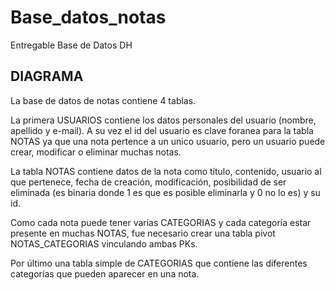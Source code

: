 # Base_datos_notas
Entregable Base de Datos DH


## DIAGRAMA
La base de datos de notas contiene 4 tablas. 

La primera USUARIOS contiene los datos personales del usuario (nombre, apellido y e-mail). A su vez el id del usuario es clave foranea para la tabla NOTAS ya que una nota pertence a un unico usuario, pero un usuario puede crear, modificar o eliminar muchas notas. 

La tabla NOTAS contiene datos de la nota como título, contenido, usuario al que pertenece, fecha de creación, modificación, posibilidad de ser eliminada (es binaria donde 1 es que es posible eliminarla y 0 no lo es) y su id. 

Como cada nota puede tener varias CATEGORIAS y cada categoría estar presente en muchas NOTAS, fue necesario crear una tabla pivot NOTAS_CATEGORIAS vinculando ambas PKs.

Por último una tabla simple de CATEGORIAS que contiene las diferentes categorías que pueden aparecer en una nota. 
